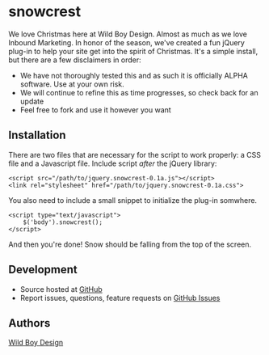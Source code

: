 snowcrest
=========

We love Christmas here at Wild Boy Design. Almost as much as we love Inbound Marketing. In honor of the season, we've created a fun jQuery plug-in to help your site get into the spirit of Christmas. It's a simple install, but there are a few disclaimers in order:

* We have not thoroughly tested this and as such it is officially ALPHA software. Use at your own risk.
* We will continue to refine this as time progresses, so check back for an update
* Feel free to fork and use it however you want


## Installation

There are two files that are necessary for the script to work properly: a CSS file and a Javascript file. Include script *after* the jQuery library:

    <script src="/path/to/jquery.snowcrest-0.1a.js"></script>
    <link rel="stylesheet" href="/path/to/jquery.snowcrest-0.1a.css">

You also need to include a small snippet to initialize the plug-in somwhere.

    <script type="text/javascript">
    	$('body').snowcrest();
    </script>

And then you're done! Snow should be falling from the top of the screen.


## Development

- Source hosted at [GitHub](https://github.com/wildboy/snowcrest)
- Report issues, questions, feature requests on [GitHub Issues](https://github.com/wildboy/snowcrest/issues)


## Authors

[Wild Boy Design](http://www.wildboydesign.com)

